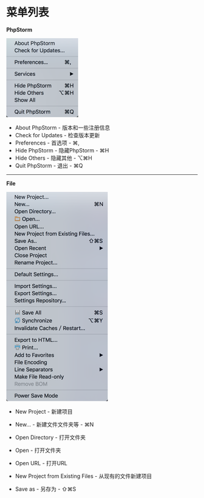 # 菜单列表

**PhpStorm**

![](/assets/caidan_1.png)

* About PhpStorm - 版本和一些注册信息
* Check for Updates - 检查版本更新
* Preferences - 首选项 - ⌘,
* Hide PhpStorm - 隐藏PhpStorm - ⌘H
* Hide Others - 隐藏其他 - ⌥⌘H
* Quit PhpStorm - 退出 - ⌘Q

---

**File**

![](/assets/caidan_2.png)

* New Project - 新建项目

* New... - 新建文件文件夹等 - ⌘N

* Open Directory - 打开文件夹

* Open - 打开文件夹

* Open URL - 打开URL

* New Project from Existing Files - 从现有的文件新建项目

* Save as - 另存为 - ⇧⌘S



